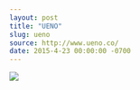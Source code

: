 ```yaml
---
layout: post
title: "UENO"
slug: ueno
source: http://www.ueno.co/
date: 2015-4-23 00:00:00 -0700
---
```


<img src="{{ site.url }}/assets/img/screenshots/ueno.jpg">
